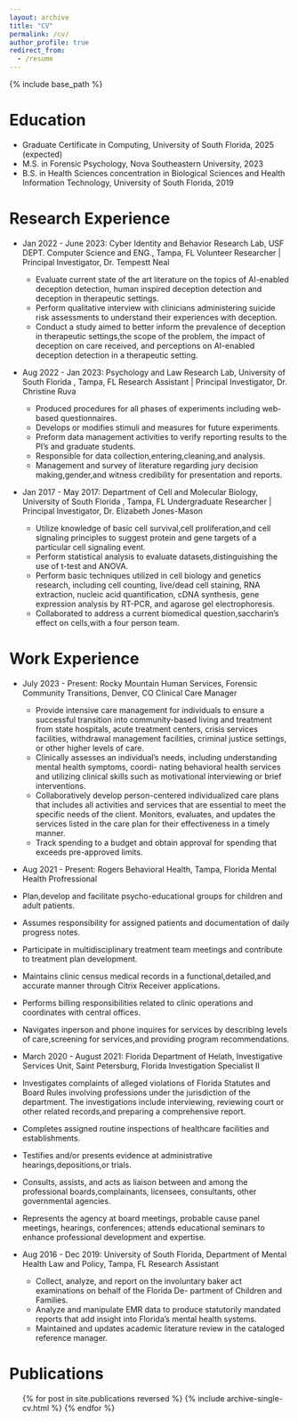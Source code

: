 ```yaml
---
layout: archive
title: "CV"
permalink: /cv/
author_profile: true
redirect_from:
  - /resume
---
```


{% include base_path %}

Education
======
* Graduate Certificate in Computing, University of South Florida, 2025 (expected)
* M.S. in Forensic Psychology, Nova Southeastern University, 2023
* B.S. in Health Sciences concentration in Biological Sciences and Health Information Technology, University of South Florida, 2019

Research Experience
======
* Jan 2022 - June 2023: Cyber Identity and Behavior Research Lab, USF DEPT. Computer Science and ENG., Tampa, FL
  Volunteer Researcher | Principal Investigator, Dr. Tempestt Neal
  * Evaluate current state of the art literature on the topics of AI-enabled deception detection, human inspired deception detection and deception in therapeutic      settings.
  * Perform qualitative interview with clinicians administering suicide risk assessments to understand their experiences with deception.
  * Conduct a study aimed to better inform the prevalence of deception in therapeutic settings,the scope of the problem, the impact of deception on care received,     and perceptions on AI-enabled deception detection in a therapeutic setting.

* Aug 2022 - Jan 2023: Psychology and Law Research Lab, University of South Florida , Tampa, FL
  Research Assistant | Principal Investigator, Dr. Christine Ruva
  * Produced procedures for all phases of experiments including web-based questionnaires.
  * Develops or modifies stimuli and measures for future experiments.
  * Preform data management activities to verify reporting results to the PI’s and graduate students.
  * Responsible for data collection,entering,cleaning,and analysis.
  * Management and survey of literature regarding jury decision making,gender,and witness credibility
    for presentation and reports.

* Jan 2017 - May 2017: Department of Cell and Molecular Biology, University of South Florida , Tampa, FL
  Undergraduate Researcher | Principal Investigator, Dr. Elizabeth Jones-Mason
  * Utilize knowledge of basic cell survival,cell proliferation,and cell signaling principles to suggest protein and gene targets of a particular cell signaling       event.
  * Perform statistical analysis to evaluate datasets,distinguishing the use of t-test and ANOVA.
  * Perform basic techniques utilized in cell biology and genetics research, including cell counting, live/dead cell staining, RNA extraction, nucleic acid            quantification, cDNA synthesis, gene expression analysis by RT-PCR, and agarose gel electrophoresis.
  * Collaborated to address a current biomedical question,saccharin’s effect on cells,with a four person team.

Work Experience 
======
* July 2023 - Present: Rocky Mountain Human Services, Forensic Community Transitions, Denver, CO
  Clinical Care Manager
  * Provide intensive care management for individuals to ensure a successful transition into community-based living and treatment from state hospitals, acute          treatment centers, crisis services facilities, withdrawal management facilities, criminal justice settings, or other higher levels of care.
  * Clinically assesses an individual’s needs, including understanding mental health symptoms, coordi- nating behavioral health services and utilizing clinical        skills such as motivational interviewing or brief interventions.
  * Collaboratively develop person-centered individualized care plans that includes all activities and services that are essential to meet the specific needs of       the client. Monitors, evaluates, and updates the services listed in the care plan for their effectiveness in a timely manner.
  * Track spending to a budget and obtain approval for spending that exceeds pre-approved limits.

 * Aug 2021 - Present: Rogers Behavioral Health, Tampa, Florida
   Mental Health Profressional 
  * Plan,develop and facilitate psycho-educational groups for children and adult patients.
  * Assumes responsibility for assigned patients and documentation of daily progress notes.
  * Participate in multidisciplinary treatment team meetings and contribute to treatment plan development.
  * Maintains clinic census medical records in a functional,detailed,and accurate manner through Citrix Receiver applications.
  * Performs billing responsibilities related to clinic operations and coordinates with central offices.
  * Navigates inperson and phone inquires for services by describing levels of care,screening for services,and providing program recommendations.

 * March 2020 - August 2021: Florida Department of Helath, Investigative Services Unit, Saint Petersburg, Florida 
   Investigation Specialist II 
  * Investigates complaints of alleged violations of Florida Statutes and Board Rules involving professions under the jurisdiction of the department. The              investigations include interviewing, reviewing court or other related records,and preparing a comprehensive report.
  * Completes assigned routine inspections of healthcare facilities and establishments.
  * Testifies and/or presents evidence at administrative hearings,depositions,or trials.
  * Consults, assists, and acts as liaison between and among the professional boards,complainants,
    licensees, consultants, other governmental agencies.
  * Represents the agency at board meetings, probable cause panel meetings, hearings, conferences; attends educational seminars to enhance professional                development and expertise.

  * Aug 2016 - Dec 2019: University of South Florida, Department of Mental Health Law and Policy, Tampa, FL 
    Research Assistant 
    * Collect, analyze, and report on the involuntary baker act examinations on behalf of the Florida De- partment of Children and Families.
    * Analyze and manipulate EMR data to produce statutorily mandated reports that add insight into Florida’s mental health systems. 
    * Maintained and updates academic literature review in the cataloged reference manager. 

    
Publications
======
  <ul>{% for post in site.publications reversed %}
    {% include archive-single-cv.html %}
  {% endfor %}</ul>
